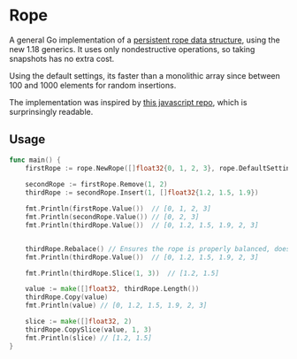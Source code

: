 # Rope
A general Go implementation of a [persistent rope data structure](<https://en.wikipedia.org/wiki/Rope_%28data_structure%29>),
using the new 1.18 generics.
It uses only nondestructive operations,
so taking snapshots has no extra cost.

Using the default settings, its faster than a monolithic array since
between 100 and 1000 elements for random insertions.

The implementation was inspired by [this javascript repo](https://github.com/component/rope),
which is surprinsingly readable.

## Usage
```go
func main() {
	firstRope := rope.NewRope([]float32{0, 1, 2, 3}, rope.DefaultSettings) // Can be any type
	
	secondRope := firstRope.Remove(1, 2)
	thirdRope := secondRope.Insert(1, []float32{1.2, 1.5, 1.9})

	fmt.Println(firstRope.Value())  // [0, 1, 2, 3]
	fmt.Println(secondRope.Value()) // [0, 2, 3]
	fmt.Println(thirdRope.Value())  // [0, 1.2, 1.5, 1.9, 2, 3]


	thirdRope.Rebalace() // Ensures the rope is properly balanced, doesn't change value
	fmt.Println(thirdRope.Value())  // [0, 1.2, 1.5, 1.9, 2, 3]

	fmt.Println(thirdRope.Slice(1, 3))  // [1.2, 1.5]

	value := make([]float32, thirdRope.Length())
	thirdRope.Copy(value)
	fmt.Println(value) // [0, 1.2, 1.5, 1.9, 2, 3]

	slice := make([]float32, 2)
	thirdRope.CopySlice(value, 1, 3)
	fmt.Println(slice) // [1.2, 1.5]
}
```
